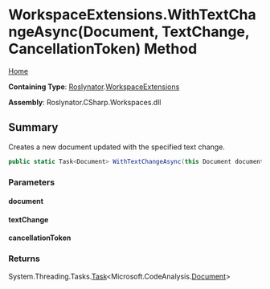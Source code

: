<a name="_top"></a>

# WorkspaceExtensions\.WithTextChangeAsync\(Document, TextChange, CancellationToken\) Method

[Home](../../../README.md#_top)

**Containing Type**: [Roslynator](../../README.md#_top)\.[WorkspaceExtensions](../README.md#_top)

**Assembly**: Roslynator\.CSharp\.Workspaces\.dll

## Summary

Creates a new document updated with the specified text change\.

```csharp
public static Task<Document> WithTextChangeAsync(this Document document, TextChange textChange, CancellationToken cancellationToken = default(CancellationToken))
```

### Parameters

#### document

#### textChange

#### cancellationToken

### Returns

System\.Threading\.Tasks\.[Task](https://docs.microsoft.com/en-us/dotnet/api/system.threading.tasks.task-1)\<Microsoft\.CodeAnalysis\.[Document](https://docs.microsoft.com/en-us/dotnet/api/microsoft.codeanalysis.document)>


